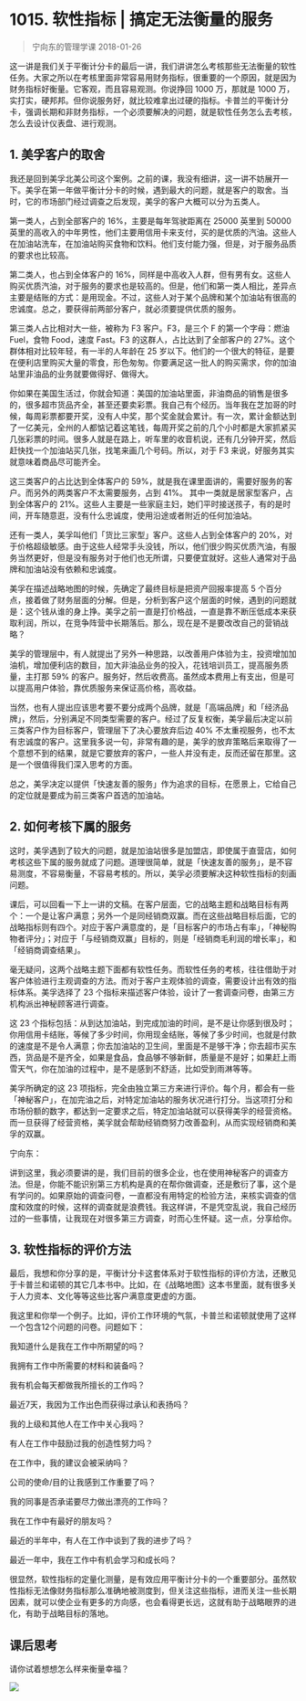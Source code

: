 # 1015. 软性指标 | 搞定无法衡量的服务
> 宁向东的管理学课
2018-01-26

这一讲是我们关于平衡计分卡的最后一讲，我们讲讲怎么考核那些无法衡量的软性任务。大家之所以在考核里面非常容易用财务指标，很重要的一个原因，就是因为财务指标好衡量。它客观，而且容易观测。你说挣回 1000 万，那就是 1000 万，实打实，硬邦邦。但你说服务好，就比较难拿出过硬的指标。卡普兰的平衡计分卡，强调长期和非财务指标，一个必须要解决的问题，就是软性任务怎么去考核，怎么去设计仪表盘、进行观测。

## 1. 美孚客户的取舍
我还是回到美孚北美公司这个案例。之前的课，我没有细讲，这一讲不妨展开一下。美孚在第一年做平衡计分卡的时候，遇到最大的问题，就是客户的取舍。当时，它的市场部门经过调查之后发现，美孚的客户大概可以分为五类人。

第一类人，占到全部客户的 16%，主要是每年驾驶距离在 25000 英里到 50000 英里的高收入的中年男性，他们主要用信用卡来支付，买的是优质的汽油。这些人在加油站洗车，在加油站购买食物和饮料。他们支付能力强，但是，对于服务品质的要求也比较高。

第二类人，也占到全体客户的 16%，同样是中高收入人群，但有男有女。这些人购买优质汽油，对于服务的要求也是较高的。但是，他们和第一类人相比，差异点主要是结账的方式：是用现金。不过，这些人对于某个品牌和某个加油站有很高的忠诚度。总之，要获得前两部分客户，就必须要提供优质的服务。

第三类人占比相对大一些，被称为 F3 客户。F3，是三个 F 的第一个字母：燃油 Fuel，食物 Food，速度 Fast。F3 的这群人，占比达到了全部客户的 27%。这个群体相对比较年轻，有一半的人年龄在 25 岁以下。他们的一个很大的特征，是要在便利店里购买大量的零食，形色匆匆。你要满足这一批人的购买需求，你的加油站里非油品的业务就要做得好、做得大。

你如果在美国生活过，你就会知道：美国的加油站里面，非油商品的销售是很多的，很多超市货品齐全，甚至还要卖彩票。我自己有个经历。当年我在芝加哥的时候，每周彩票都要开奖，没有人中奖，那个奖金就会累计。有一次，累计金额达到了一亿美元，全州的人都惦记着这笔钱，每周开奖之前的几个小时都是大家抓紧买几张彩票的时间。很多人就是在路上，听车里的收音机说，还有几分钟开奖，然后赶快找一个加油站买几张，找笔来画几个号码。所以，对于 F3 来说，好服务其实就意味着商品尽可能齐全。

这三类客户的占比达到全体客户的 59%，就是我在课里面讲的，需要好服务的客户。而另外的两类客户不太需要服务，占到 41%。
其中一类就是居家型客户，占到全体客户的 21%。这些人主要是一些家庭主妇，她们平时接送孩子，有的是时间，开车随意逛，没有什么忠诚度，使用沿途或者附近的任何加油站。

还有一类人，美孚叫他们「货比三家型」客户。这些人占到全体客户的 20%，对于价格超级敏感。由于这些人经常手头没钱，所以，他们很少购买优质汽油，有服务当然更好，但是没有服务对于他们也无所谓，只要便宜就好。这些人通常对于品牌和加油站没有依赖和忠诚度。

美孚在描述战略地图的时候，先确定了最终目标是把资产回报率提高 5 个百分点，接着做了财务层面的分解。但是，分析到客户这个层面的时候，遇到的问题就是：这个钱从谁的身上挣。美孚之前一直是打价格战，一直是靠不断压低成本来获取利润，所以，在竞争阵营中长期落后。那么，现在是不是要改改自己的营销战略？

美孚的管理层中，有人就提出了另外一种思路，以改善用户体验为主，投资增加加油机，增加便利店的数目，加大非油品业务的投入，花钱培训员工，提高服务质量，主打那 59% 的客户。服务好，然后收费高。虽然成本费用上有支出，但是可以提高用户体验，靠优质服务来保证高价格，高收益。

当然，也有人提出应该思考要不要分成两个品牌，就是「高端品牌」和「经济品牌」，然后，分别满足不同类型需要的客户。经过了反复权衡，美孚最后决定以前三类客户作为目标客户，管理层下了决心要放弃后边 40% 不太重视服务，也不太有忠诚度的客户。这里我多说一句，非常有趣的是，美孚的放弃策略后来取得了一个意想不到的结果，就是它要放弃的客户，一些人并没有走，反而还留在那里。这是一个很值得我们深入思考的方面。

总之，美孚决定以提供「快速友善的服务」作为追求的目标，在愿景上，它给自己的定位就是要成为前三类客户首选的加油站。

## 2. 如何考核下属的服务
这时，美孚遇到了较大的问题，就是加油站很多是加盟店，即使属于直营店，如何考核这些下属的服务就成了问题。道理很简单，就是「快速友善的服务」，是不容易测度，不容易衡量，不容易考核的。所以，美孚必须要解决这种软性指标的刻画问题。

课后，可以回看一下上一讲的文稿。在客户层面，它的战略主题和战略目标有两个：一个是让客户满意；另外一个是同经销商双赢。而在这些战略目标后面，它的战略指标则有四个。对应于客户满意度的，是「目标客户的市场占有率」，「神秘购物者评分」；对应于「与经销商双赢」目标的，则是「经销商毛利润的增长率」，和「经销商调查结果」。

毫无疑问，这两个战略主题下面都有软性任务。而软性任务的考核，往往借助于对客户体验进行主观调查的方法。而对于客户主观体验的调查，需要设计出有效的指标体系。美孚选择了 23 个指标来描述客户体验，设计了一套调查问卷，由第三方机构派出神秘顾客进行调查。

这 23 个指标包括：从到达加油站，到完成加油的时间，是不是让你感到很及时；你用信用卡结账，等候了多少时间，你用现金结账，等候了多少时间，也就是付款的速度是不是令人满意；你去加油站的卫生间，里面是不是够干净；你去超市买东西，货品是不是齐全，如果是食品，食品够不够新鲜，质量是不是好；如果赶上雨雪天气，你在加油的过程中，是不是感到不舒适，比如受到雨淋等等。

美孚所确定的这 23 项指标，完全由独立第三方来进行评价。每个月，都会有一些「神秘客户」，在加完油之后，对特定加油站的服务状况进行打分。当这项打分和市场份额的数字，都达到一定要求之后，特定加油站就可以获得美孚的经营资格。而一旦获得了经营资格，美孚就会帮助经销商努力改善盈利，从而实现经销商和美孚的双赢。

宁向东：

讲到这里，我必须要讲的是，我们目前的很多企业，也在使用神秘客户的调查方法。但是，你能不能识别第三方机构是真的在帮你做调查，还是敷衍了事，这个是有学问的。如果原始的调查问卷，一直都没有用特定的检验方法，来核实调查的信度和效度的时候，这样的调查就是浪费钱。我这样讲，不是凭空乱说，我自己经历过的一些事情，让我现在对很多第三方调查，时而心生怀疑。这一点，分享给你。

## 3. 软性指标的评价方法
最后，我想和你分享的是，平衡计分卡这套体系对于软性指标的评价方法，还散见于卡普兰和诺顿的其它几本书中。比如，在《战略地图》这本书里面，就有很多关于人力资本、文化等等这些比客户满意度更虚的方面。

我这里和你举一个例子。比如，评价工作环境的气氛，卡普兰和诺顿就使用了这样一个包含12个问题的问卷。问题如下：

我知道什么是我在工作中所期望的吗？

我拥有工作中所需要的材料和装备吗？

我有机会每天都做我所擅长的工作吗？

最近7天，我因为工作出色而获得过承认和表扬吗？

我的上级和其他人在工作中关心我吗？

有人在工作中鼓励过我的创造性努力吗？

在工作中，我的建议会被采纳吗？

公司的使命/目的让我感到工作重要了吗？

我的同事是否承诺要尽力做出漂亮的工作吗？

我在工作中有最好的朋友吗？

最近的半年中，有人在工作中谈到了我的进步了吗？

最近一年中，我在工作中有机会学习和成长吗？

很显然，软性指标的定量化测量，是有效应用平衡计分卡的一个重要部分。虽然软性指标无法像财务指标那么准确地被测度到，但关注这些指标，进而关注一些长期因素，就可以使企业有更多的方向感，也会看得更长远，这就有助于战略眼界的进化，有助于战略目标的落地。

## 课后思考
请你试着想想怎么样来衡量幸福？

![](https://raw.githubusercontent.com/dalong0514/selfstudy/master/图片链接/宁向东/2019020.jpg)
